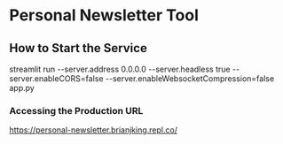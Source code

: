 # Personal Newsletter Tool

## How to Start the Service

streamlit run --server.address 0.0.0.0 --server.headless true --server.enableCORS=false --server.enableWebsocketCompression=false app.py


### Accessing the Production URL

https://personal-newsletter.brianjking.repl.co/